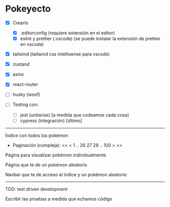 # Pokeyecto

- [x] Crearlo

  - [x] .editorconfig (requiere extensión en el editor)
  - [x] eslint y prettier (.vscode) (se puede instalar la extensión de prettier en vscode)

- [x] tailwind (tailwind css intellisense para vscode)
- [x] zustand
- [x] axios
- [x] react-router
- [ ] husky (woof)

- [ ] Testing con:

  - [ ] jest (unitarias) [a medida que codeamos cada cosa]
  - [ ] cypress (integración) [último]

---

Índice con todos los pokémon

- Paginación (compleja): << < 1 .. 26 27 28 .. 100 > >>

Página para visualizar pokémon individualmente

Página que te de un pokémon aleatorio

Navbar que te de acceso al índice y un pokémon aleatorio

---

TDD: test driven development

Escribir las pruebas a medida que echamos código
